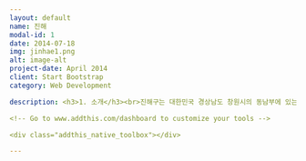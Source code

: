 ```yaml
---
layout: default
name: 진해
modal-id: 1
date: 2014-07-18
img: jinhae1.png
alt: image-alt
project-date: April 2014
client: Start Bootstrap
category: Web Development

description: <h3>1. 소개</h3><br>진해구는 대한민국 경상남도 창원시의 동남부에 있는 구이다. 동쪽은 부산광역시 강서구와 북쪽은 성산구, 진해시와 접하고, 서쪽은 마산만을 사이에 두고 마산합포구와 마주하며, 남쪽은 진해만을 사이에 두고 거제시와 마주한다. 한국 전쟁 당시 1950년부터 한국군과 UN군의 해군기지로 사용되면서 대한민국 해군의 중심기지로 자리잡았다. 진행항은 대한민국 해군의 모항이고, 해군 사관학교와 여러 사령부가 위치하고 있으며, 군항도시와 벚꽃축제로 유명하다.<br><br><h3>2. 위치</h3><br><P align><img src="진해.png"></P><br>경상남도 창원시 남동부에 위치하고 있다.<br><br><h3>3. 여행지</h3><br><img src="용추폭포.jpg"><br><h4>" 용추폭포 "</h4><br>여기에 흐르는 물의 맑기가 구슬같이 흰 바위들과 어울려 물이 흐른다기 보다는 바위가 흐른다는 느낌을 준다. 이 기암괴석을 이름하여 왕룡츄라 하듯이 흡사 하늘에서 내려온 용이 누웅있는 형상이다. 지금도 가끔씩 용녀가 내려와 목욕을 한다고 믿어지고 있을 정도이니 그 신비스런 경관을 상상할 수 있다. 이곳을 옥계동이라 부르며 용추폭포로 시작하여 아홉군데의 아름다운 경치가 있으니 이를 옥계구곡이라 부르는데 다움과 같다. <br><br> 1. 와룡추  2. 무송암  3. 탁령뇌  4. 고실탄  5. 일사대  6. 추월담  7. 청풍협  8. 귀유연  9. 농완계<br><br>용추폭포는 가평읍에서 북서쪽으로 계곡을 따라 6km 쯤 올라간 곳에 위치하며, 폭포가 있는 주차장(조옥동)에서 북서로 이어지는 계곡을 따라 올라가면 장장 10km가 넘는 계곡이 올라갈 수록 새로운 맛을 느끼게 한다. <br>특히 입구에서 30분쯤 올라간 지점의 크게 휘어져 들어간 굽이가 아름답다. 암벽과 능선을 바짝 끼고 굽이쳐 흐르는 물살이 보기 좋고 자연 풀장을 이룬 탕이 지나가는 사람을 부른다. 이후로도 올라가면서 펼쳐지는 정경이 각각 특이한 멋을 나타내고 있고 인적이 드물기 때문에 호젓한 맛을 즐길 수 있다.<br><br><br><br><P align><img src="해안산책로.jpg"></P><br><h4>" 해안산책로 "</h4><br>동남쪽 바닷가에 어마어마한 규모의 신항만이 들어서면서 생긴 해안산책로. 2015년까지 총 30선석의 컨테이너 부두가 들어선다. 기존 부산항의 선석이 22개인 것을 감안하면 부산항보다 더 큰 항구가 또 하나 생기는 셈이다. 거대한 컨테이너선이 접안하려면 선석하나가 수백 미터는 되어야 하니 30개 선석이면 얼마나 큰 부두인지 짐작이 갈 것이다. 진해와 부산 강서구 앞바다를 매립해서 만들어지는 신항만은 항만배후부지를 포함해 약 2천 8백 핵타르트에 달한다. 서해안의 간척사업 못지않은 새로운 국토가 생겨나고 있는 것이다. 산항만은 '부산 신항'으로 불리지만 실제로 차지하고 있는 영역은 진해가 훨씬 넓다. 그리고 부산 가덕도와 거제도를 잇는 길이 8.2 킬로미터의 거가대교도 진해 앞바다를 지나고 있어서 머지않아 진해는 조용하고 비밀스러운 해변에서 가장 활발한 무역기지이자 아름답고 세련된 해안 관광지로 거듭나게 될 것이다.<br><br><br><br><img src="흰돌매공원.jpg"><br><h4>" 흰돌메공원 "</h4><br>경남 진해시는 2007년 20일 오후 웅동 남문 휴게소(영길 해안도로변) 인근 천연림에 조성한 흰돌메공원 및 웅비대 개장식을 가졌다. 이날 개정된 흰돌메 공원은 73여미터의 산림면적에 진입로 72m(너비 1.8m)와 등산로 1.6km가 개설되고 92개소의 경관조명이 설치돼 있다. 또 맥문동과 단풍나무 등 모두 25종류 3만 3천여그루의 초화류 및 수목도 식재돼있다.<br><br><br><br><img src="흰여울길.jpg"><br><h4>" 흰여울길 "</h4><br>영도는 선사시대 조개무덤부터 봉래산 산신할매까지 문화와 역사가 남아있는 곳이다. 신선이 노닐던 신선동, 청학동 등 아름다운 자연환경을 즐길 수 있을 뿐만 아니라, 해녀할머니들이 물질해서 잡아온 싱싱한 해산물도 즉석에서 맛볼수 있다. 작은 제주라고 불릴 만큼 제주인들이 많이 살기도 한다. 지금은 영도 대교, 부산 대교, 남항 대교, 부산항대교까지 총 4개의 다리로 연결되어있어 섬이라고 하지만 교통이 매우 편리하다. 그 중에서도 남항을 끼고 있는 흰여울길은 따듯한 남쪽나라 느낌을 한껏 느낄 수 있는 매력적인 장소이다. 정겨운 골목길이 끝난 뒤 이어지는 절영 해안산로는 중리해변까지 해안을 따라 오르락내리락 할 수 있는 예쁜 조약돌길이다.<br><br><br><br><h3>4. 먹거리</h3><br><br><img src="고추장불고기정식.png">고추장 불고기 정식<br><br><br><img src="꼬치.png">숯불 닭꼬치<br><br><br><img src="순대야채볶음.png">순대야채볶음<br><br><br><img src="전.png">해물파전<br><br><br>

<!-- Go to www.addthis.com/dashboard to customize your tools -->

<div class="addthis_native_toolbox"></div>

---
```


